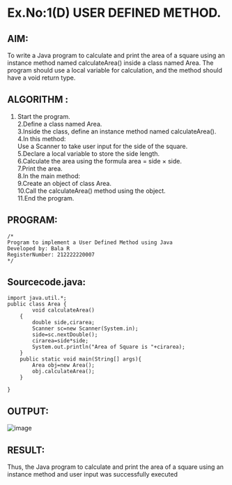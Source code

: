 # Ex.No:1(D) USER DEFINED METHOD.

## AIM:
To write a Java program to calculate and print the area of a square using an instance method named calculateArea() inside a class named Area. The program should use a local variable for calculation, and the method should have a void return type.

## ALGORITHM :
1.	Start the program.  
2.Define a class named Area.   
3.Inside the class, define an instance method named calculateArea().  
4.In this method:  
Use a Scanner to take user input for the side of the square.  
5.Declare a local variable to store the side length.   
6.Calculate the area using the formula area = side × side.   
7.Print the area.   
8.In the main method:  
9.Create an object of class Area.   
10.Call the calculateArea() method using the object.   
11.End the program.  

## PROGRAM:
 ```
/*
Program to implement a User Defined Method using Java
Developed by: Bala R
RegisterNumber: 212222220007
*/
```

## Sourcecode.java:
```
import java.util.*;
public class Area {
        void calculateArea()
    {
        double side,cirarea;
        Scanner sc=new Scanner(System.in);
        side=sc.nextDouble();
        cirarea=side*side;
        System.out.println("Area of Square is "+cirarea);
    }
    public static void main(String[] args){
        Area obj=new Area();
        obj.calculateArea();
    }
    
}

```

## OUTPUT:

![image](https://github.com/user-attachments/assets/930958bd-7353-4b20-9504-2bbe133cf195)


## RESULT:
Thus, the Java program to calculate and print the area of a square using an instance method and user input was successfully executed

